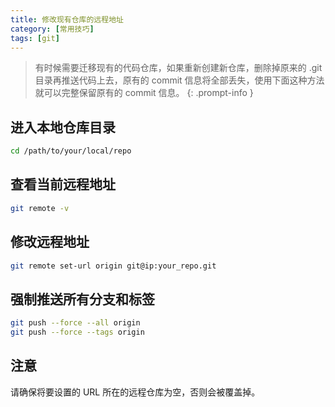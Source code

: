 ```yaml
---
title: 修改现有仓库的远程地址
category: [常用技巧]
tags: [git]
---
```


> 有时候需要迁移现有的代码仓库，如果重新创建新仓库，删除掉原来的 .git 目录再推送代码上去，原有的 commit 信息将全部丢失，使用下面这种方法就可以完整保留原有的 commit 信息。
{: .prompt-info }

## 进入本地仓库目录
```bash
cd /path/to/your/local/repo
```

## 查看当前远程地址

```bash
git remote -v
```

## 修改远程地址

```bash
git remote set-url origin git@ip:your_repo.git
```

## 强制推送所有分支和标签

```bash
git push --force --all origin
git push --force --tags origin
```

## 注意
请确保将要设置的 URL 所在的远程仓库为空，否则会被覆盖掉。